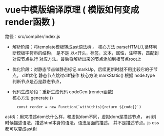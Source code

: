 
# vue中模版编译原理 ( 模版如何变成render函数 ) 
  
  路径：src/compiler/index.js

 - 解析阶段：将template模板转成ast语法树 。
            核心方法 parseHTML(),循环判断模板字符串的结构，
            是不是 以<开头，标签，文本，属性，注释等，匹配到对应节点执行
            对应方法。最后将解析出来的节点添加到根节点root上
            
 - 优化阶段：对静态节点做静态标记 markUp，后续更新时就不用比较它的子节点。
            diff优化 静态节点跳过diff操作
            核心方法 markStatic() 根据 node.type 判断节点是否是静态节点，

 - 代码生成阶段：重新生成代码 codeGen (render函数)  
             核心方法 generate ()  
              
         const render = new Function(`with(this){return ${code}}`)

 ast树：用来描述dom长什么样，和虚拟dom不同，虚拟dom是描述节点，
        ast树时候描述语法，描述html本身的语法，语法层面的描述，
        并不是描述节点。js css 都可以变成ast树